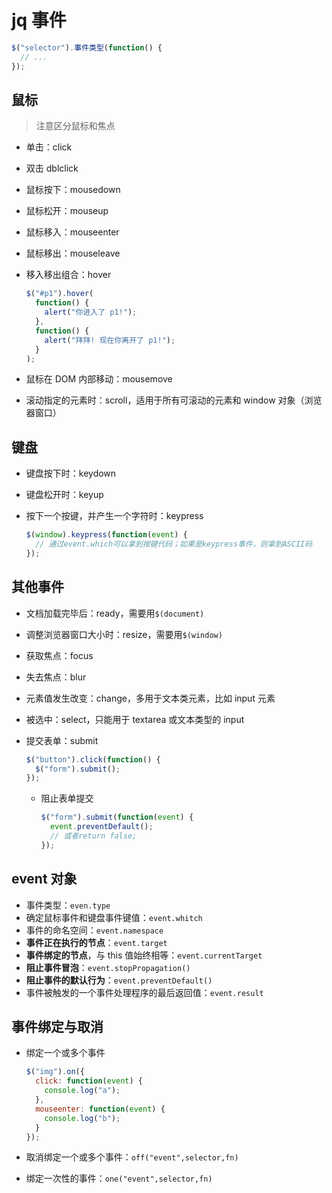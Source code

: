 # jq 事件

```js
$("selector").事件类型(function() {
  // ...
});
```

## 鼠标

> 注意区分鼠标和焦点

- 单击：click
- 双击 dblclick
- 鼠标按下：mousedown
- 鼠标松开：mouseup
- 鼠标移入：mouseenter
- 鼠标移出：mouseleave
- 移入移出组合：hover

  ```js
  $("#p1").hover(
    function() {
      alert("你进入了 p1!");
    },
    function() {
      alert("拜拜! 现在你离开了 p1!");
    }
  );
  ```

- 鼠标在 DOM 内部移动：mousemove
- 滚动指定的元素时：scroll，适用于所有可滚动的元素和 window 对象（浏览器窗口）

## 键盘

- 键盘按下时：keydown
- 键盘松开时：keyup
- 按下一个按键，并产生一个字符时：keypress

  ```js
  $(window).keypress(function(event) {
    // 通过event.which可以拿到按键代码；如果是keypress事件，则拿到ASCII码
  });
  ```

## 其他事件

- 文档加载完毕后：ready，需要用`$(document)`
- 调整浏览器窗口大小时：resize，需要用`$(window)`
- 获取焦点：focus
- 失去焦点：blur
- 元素值发生改变：change，多用于文本类元素，比如 input 元素
- 被选中：select，只能用于 textarea 或文本类型的 input

- 提交表单：submit

  ```js
  $("button").click(function() {
    $("form").submit();
  });
  ```

  - 阻止表单提交

    ```js
    $("form").submit(function(event) {
      event.preventDefault();
      // 或者return false;
    });
    ```

## event 对象

- 事件类型：`even.type`
- 确定鼠标事件和键盘事件键值：`event.whitch`
- 事件的命名空间：`event.namespace`
- **事件正在执行的节点**：`event.target`
- **事件绑定的节点**，与 this 值始终相等：`event.currentTarget`
- **阻止事件冒泡**：`event.stopPropagation()`
- **阻止事件的默认行为**：`event.preventDefault()`
- 事件被触发的一个事件处理程序的最后返回值：`event.result`

## 事件绑定与取消

- 绑定一个或多个事件

  ```js
  $("img").on({
    click: function(event) {
      console.log("a");
    },
    mouseenter: function(event) {
      console.log("b");
    }
  });
  ```

- 取消绑定一个或多个事件：`off("event",selector,fn)`
- 绑定一次性的事件：`one("event",selector,fn)`
